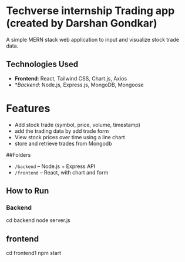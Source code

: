 # Techverse internship Trading app (created by Darshan Gondkar)

A simple MERN stack web application to input and visualize stock trade data.

## Technologies Used

- **Frontend**: React, Tailwind CSS, Chart.js, Axios
- **Backend*: Node.js, Express.js, MongoDB, Mongoose

# Features

- Add stock trade (symbol, price,  volume, timestamp)
- add the trading data by add trade form
- View stock prices over time using a line chart
- store and retrieve trades from Mongodb
  

##Folders

- `/backend` – Node.js + Express API
- `/frontend` – React, with chart and form

## How to Run

### Backend
cd backend
node server.js
## frontend
cd frontend1
npm start

